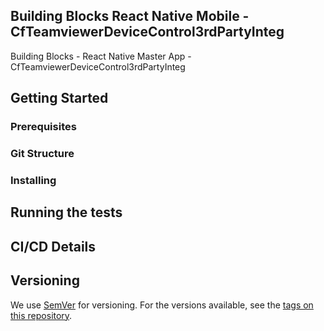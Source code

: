 ## Building Blocks React Native Mobile -  CfTeamviewerDeviceControl3rdPartyInteg

Building Blocks - React Native Master App - CfTeamviewerDeviceControl3rdPartyInteg

## Getting Started

### Prerequisites

### Git Structure

### Installing

## Running the tests

## CI/CD Details

## Versioning

We use [SemVer](http://semver.org/) for versioning. For the versions available, see the [tags on this repository](https://github.com/your/project/tags).